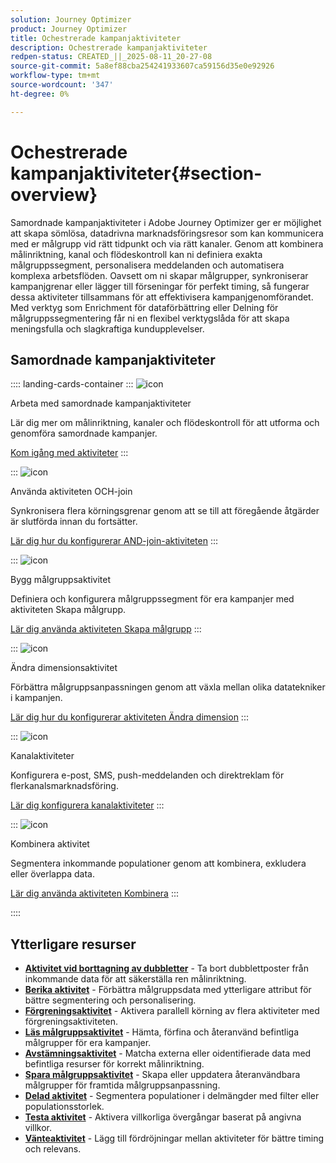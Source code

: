 ```yaml
---
solution: Journey Optimizer
product: Journey Optimizer
title: Ochestrerade kampanjaktiviteter
description: Ochestrerade kampanjaktiviteter
redpen-status: CREATED_||_2025-08-11_20-27-08
source-git-commit: 5a8ef88cba254241933607ca59156d35e0e92926
workflow-type: tm+mt
source-wordcount: '347'
ht-degree: 0%

---
```



# Ochestrerade kampanjaktiviteter{#section-overview}

Samordnade kampanjaktiviteter i Adobe Journey Optimizer ger er möjlighet att skapa sömlösa, datadrivna marknadsföringsresor som kan kommunicera med er målgrupp vid rätt tidpunkt och via rätt kanaler. Genom att kombinera målinriktning, kanal och flödeskontroll kan ni definiera exakta målgruppssegment, personalisera meddelanden och automatisera komplexa arbetsflöden. Oavsett om ni skapar målgrupper, synkroniserar kampanjgrenar eller lägger till förseningar för perfekt timing, så fungerar dessa aktiviteter tillsammans för att effektivisera kampanjgenomförandet. Med verktyg som Enrichment för dataförbättring eller Delning för målgruppssegmentering får ni en flexibel verktygslåda för att skapa meningsfulla och slagkraftiga kundupplevelser.

## Samordnade kampanjaktiviteter

:::: landing-cards-container
:::
![icon](https://cdn.experienceleague.adobe.com/icons/book.svg)

Arbeta med samordnade kampanjaktiviteter

Lär dig mer om målinriktning, kanaler och flödeskontroll för att utforma och genomföra samordnade kampanjer.

[Kom igång med aktiviteter](../using/orchestrated/activities/about-activities.md)
:::

:::
![icon](https://cdn.experienceleague.adobe.com/icons/code-branch.svg)

Använda aktiviteten OCH-join

Synkronisera flera körningsgrenar genom att se till att föregående åtgärder är slutförda innan du fortsätter.

[Lär dig hur du konfigurerar AND-join-aktiviteten](../using/orchestrated/activities/and-join.md)
:::

:::
![icon](https://cdn.experienceleague.adobe.com/icons/bullseye.svg)

Bygg målgruppsaktivitet

Definiera och konfigurera målgruppssegment för era kampanjer med aktiviteten Skapa målgrupp.

[Lär dig använda aktiviteten Skapa målgrupp](../using/orchestrated/activities/build-audience.md)
:::

:::
![icon](https://cdn.experienceleague.adobe.com/icons/gear.svg)

Ändra dimensionsaktivitet

Förbättra målgruppsanpassningen genom att växla mellan olika datatekniker i kampanjen.

[Lär dig hur du konfigurerar aktiviteten Ändra dimension](../using/orchestrated/activities/change-dimension.md)
:::

:::
![icon](https://cdn.experienceleague.adobe.com/icons/list-check.svg)

Kanalaktiviteter

Konfigurera e-post, SMS, push-meddelanden och direktreklam för flerkanalsmarknadsföring.

[Lär dig konfigurera kanalaktiviteter](../using/orchestrated/activities/channels.md)
:::

:::
![icon](https://cdn.experienceleague.adobe.com/icons/puzzle-piece.svg)

Kombinera aktivitet

Segmentera inkommande populationer genom att kombinera, exkludera eller överlappa data.

[Lär dig använda aktiviteten Kombinera](../using/orchestrated/activities/combine.md)
:::

::::


## Ytterligare resurser

- **[Aktivitet vid borttagning av dubbletter](../using/orchestrated/activities/deduplication.md)** - Ta bort dubblettposter från inkommande data för att säkerställa ren målinriktning.
- **[Berika aktivitet](../using/orchestrated/activities/enrichment.md)** - Förbättra målgruppsdata med ytterligare attribut för bättre segmentering och personalisering.
- **[Förgreningsaktivitet](../using/orchestrated/activities/fork.md)** - Aktivera parallell körning av flera aktiviteter med förgreningsaktiviteten.
- **[Läs målgruppsaktivitet](../using/orchestrated/activities/read-audience.md)** - Hämta, förfina och återanvänd befintliga målgrupper för era kampanjer.
- **[Avstämningsaktivitet](../using/orchestrated/activities/reconciliation.md)** - Matcha externa eller oidentifierade data med befintliga resurser för korrekt målinriktning.
- **[Spara målgruppsaktivitet](../using/orchestrated/activities/save-audience.md)** - Skapa eller uppdatera återanvändbara målgrupper för framtida målgruppsanpassning.
- **[Delad aktivitet](../using/orchestrated/activities/split.md)** - Segmentera populationer i delmängder med filter eller populationsstorlek.
- **[Testa aktivitet](../using/orchestrated/activities/test.md)** - Aktivera villkorliga övergångar baserat på angivna villkor.
- **[Vänteaktivitet](../using/orchestrated/activities/wait.md)** - Lägg till fördröjningar mellan aktiviteter för bättre timing och relevans.
